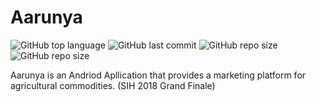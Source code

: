 # Aarunya
![GitHub top language](https://img.shields.io/github/languages/top/souravpaul8/Aarunya)
![GitHub last commit](https://img.shields.io/github/last-commit/souravpaul8/Aarunya)
![GitHub repo size](https://img.shields.io/github/repo-size/souravpaul8/Aarunya)
![GitHub repo size](https://img.shields.io/github/forks/souravpaul8/Aarunya?style=social)

Aarunya is an Andriod Apllication that provides a marketing platform for agricultural commodities. (SIH 2018 Grand Finale)
